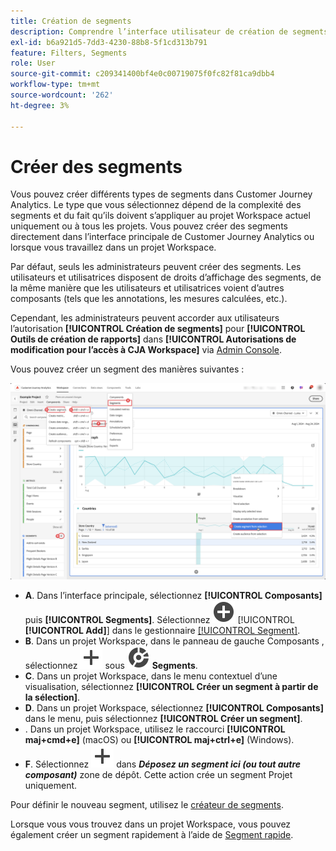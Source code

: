```yaml
---
title: Création de segments
description: Comprendre l’interface utilisateur de création de segments.
exl-id: b6a921d5-7dd3-4230-88b8-5f1cd313b791
feature: Filters, Segments
role: User
source-git-commit: c209341400bf4e0c00719075f0fc82f81ca9dbb4
workflow-type: tm+mt
source-wordcount: '262'
ht-degree: 3%

---
```


# Créer des segments

Vous pouvez créer différents types de segments dans Customer Journey Analytics.  Le type que vous sélectionnez dépend de la complexité des segments et du fait qu’ils doivent s’appliquer au projet Workspace actuel uniquement ou à tous les projets. Vous pouvez créer des segments directement dans l’interface principale de Customer Journey Analytics ou lorsque vous travaillez dans un projet Workspace.

Par défaut, seuls les administrateurs peuvent créer des segments. Les utilisateurs et utilisatrices disposent de droits d’affichage des segments, de la même manière que les utilisateurs et utilisatrices voient d’autres composants (tels que les annotations, les mesures calculées, etc.).

Cependant, les administrateurs peuvent accorder aux utilisateurs l’autorisation **[!UICONTROL Création de segments]** pour **[!UICONTROL Outils de création de rapports]** dans **[!UICONTROL Autorisations de modification pour l’accès à CJA Workspace]** via [Admin Console](/help/technotes/access-control.md#user-level-access).

Vous pouvez créer un segment des manières suivantes :

![Comment créer un segment ](assets/create-filter.png)

* **A**. Dans l’interface principale, sélectionnez **[!UICONTROL Composants]** puis **[!UICONTROL Segments]**. Sélectionnez ![AddCircle](/help/assets/icons/AddCircle.svg) [!UICONTROL **[!UICONTROL Add]**] dans le gestionnaire [[!UICONTROL Segment]](/help/components/segments/seg-manage.md).
* **B**. Dans un projet Workspace, dans le panneau de gauche Composants , sélectionnez ![Ajouter](/help/assets/icons/Add.svg) sous ![Segment](/help/assets/icons/Segmentation.svg) **Segments**.
* **C**. Dans un projet Workspace, dans le menu contextuel d’une visualisation, sélectionnez **[!UICONTROL Créer un segment à partir de la sélection]**.
* **D**. Dans un projet Workspace, sélectionnez **[!UICONTROL Composants]** dans le menu, puis sélectionnez **[!UICONTROL Créer un segment]**.
* **&#x200B;**. Dans un projet Workspace, utilisez le raccourci **[!UICONTROL maj+cmd+e]** (macOS) ou **[!UICONTROL maj+ctrl+e]** (Windows).
* **F**. Sélectionnez ![Ajouter](/help/assets/icons/Add.svg) dans ***Déposez un segment ici (ou tout autre composant)*** zone de dépôt. Cette action crée un segment Projet uniquement.

Pour définir le nouveau segment, utilisez le [créateur de segments](/help/components/segments/seg-builder.md).

Lorsque vous vous trouvez dans un projet Workspace, vous pouvez également créer un segment rapidement à l’aide de [Segment rapide](/help/components/segments/seg-quick.md).
